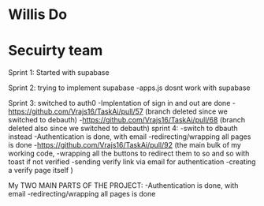 # Willis Do
# Secuirty team

Sprint 1: Started with supabase

Sprint 2: trying to implement supabase
    -apps.js dosnt work with supabase

Sprint 3: switched to auth0
    -Implentation of sign in and out are done
        -https://github.com/Vrajs16/TaskAi/pull/57
        (branch deleted since we switched to debauth)
        -https://github.com/Vrajs16/TaskAi/pull/68
        (branch deleted also since we switched to debauth)
sprint 4:
    -switch to dbauth instead
    -Authentication is done, with email
    -redirecting/wrapping all pages is done
        -https://github.com/Vrajs16/TaskAi/pull/92
        (the main bulk of my working code,
            -wrapping all the buttons to redirect them to so and so with toast if not verified
            -sending verify link via email for authentication
            -creating a verify page itself
        )

My TWO MAIN PARTS OF THE PROJECT:
-Authentication is done, with email
-redirecting/wrapping all pages is done
